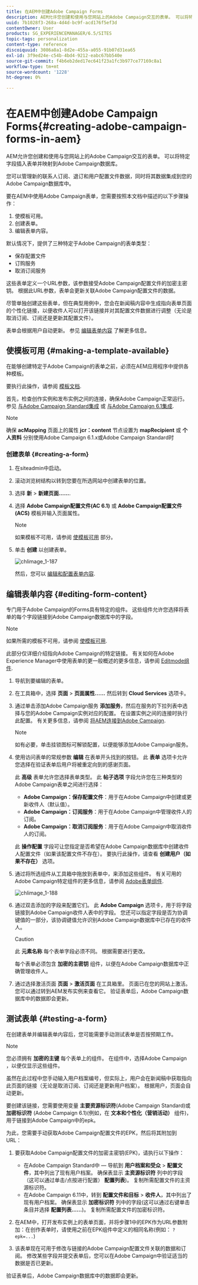 ```yaml
---
title: 在AEM中创建Adobe Campaign Forms
description: AEM允许您创建和使用与您网站上的Adobe Campaign交互的表单。 可以将特定字段插入表单并映射到Adobe Campaign数据库。
uuid: 7b1028f3-268a-4d4d-bc9f-acd176f5ef3d
contentOwner: User
products: SG_EXPERIENCEMANAGER/6.5/SITES
topic-tags: personalization
content-type: reference
discoiquuid: 3086a8a1-8d2e-455a-a055-91b07d31ea65
exl-id: 3f9ed24e-c54b-4bd4-9212-eabc67bb540e
source-git-commit: f4b6eb2ded17ec641f23a1fc3b977ce77169c8a1
workflow-type: tm+mt
source-wordcount: '1228'
ht-degree: 0%

---
```


# 在AEM中创建Adobe Campaign Forms{#creating-adobe-campaign-forms-in-aem}

AEM允许您创建和使用与您网站上的Adobe Campaign交互的表单。 可以将特定字段插入表单并映射到Adobe Campaign数据库。

您可以管理新的联系人订阅、退订和用户配置文件数据，同时将其数据集成到您的Adobe Campaign数据库中。

要在AEM中使用Adobe Campaign表单，您需要按照本文档中描述的以下步骤操作：

1. 使模板可用。
1. 创建表单。
1. 编辑表单内容。

默认情况下，提供了三种特定于Adobe Campaign的表单类型：

* 保存配置文件
* 订购服务
* 取消订阅服务

这些表单定义一个URL参数，该参数接受Adobe Campaign配置文件的加密主密钥。 根据此URL参数，表单会更新关联Adobe Campaign配置文件的数据。

尽管单独创建这些表单，但在典型用例中，您会在新闻稿内容中生成指向表单页面的个性化链接，以便收件人可以打开该链接并对其配置文件数据进行调整（无论是取消订阅、订阅还是更新其配置文件）。

表单会根据用户自动更新。 参见 [编辑表单内容](#editing-form-content) 了解更多信息。

## 使模板可用 {#making-a-template-available}

在能够创建特定于Adobe Campaign的表单之前，必须在AEM应用程序中提供各种模板。

要执行此操作，请参阅 [模板文档](/help/sites-developing/page-templates-static.md#templateavailability).

首先，检查创作实例和发布实例之间的连接，确保Adobe Campaign正常运行。 参见 [与Adobe Campaign Standard集成](/help/sites-administering/campaignstandard.md) 或 [与Adobe Campaign 6.1集成](/help/sites-administering/campaignonpremise.md).

>[!NOTE]
>
>确保 **acMapping** 页面上的属性 **jcr：content** 节点设置为 **mapRecipient** 或 **个人资料** 分别使用Adobe Campaign 6.1.x或Adobe Campaign Standard时

### 创建表单 {#creating-a-form}

1. 在siteadmin中启动。
1. 滚动浏览树结构以转到您要在所选网站中创建表单的位置。
1. 选择 **新** > **新建页面……**.
1. 选择 **Adobe Campaign配置文件(AC 6.1)** 或 **Adobe Campaign配置文件(ACS)** 模板并输入页面属性。

   >[!NOTE]
   >
   >如果模板不可用，请参阅 [使模板可用](/help/sites-classic-ui-authoring/classic-personalization-ac.md#activatingatemplate) 部分。

1. 单击 **创建** 以创建表单。

   ![chlimage_1-187](assets/chlimage_1-187.png)

   然后，您可以 [编辑和配置表单内容](#editing-form-content).

## 编辑表单内容 {#editing-form-content}

专门用于Adobe Campaign的Forms具有特定的组件。 这些组件允许您选择将表单的每个字段链接到Adobe Campaign数据库中的字段。

>[!NOTE]
>
>如果所需的模板不可用，请参阅 [使模板可用](/help/sites-classic-ui-authoring/classic-personalization-ac.md#activatingatemplate).

此部分仅详细介绍指向Adobe Campaign的特定链接。 有关如何在Adobe Experience Manager中使用表单的更一般概述的更多信息，请参阅 [Editmode组件](/help/sites-classic-ui-authoring/classic-page-author-edit-mode.md).

1. 导航到要编辑的表单。
1. 在工具箱中，选择 **页面** > **页面属性……** 然后转到 **Cloud Services** 选项卡。
1. 通过单击添加Adobe Campaign服务 **添加服务**，然后在服务的下拉列表中选择与您的Adobe Campaign实例对应的配置。 在设置实例之间的连接时执行此配置。 有关更多信息，请参阅 [将AEM连接到Adobe Campaign](/help/sites-administering/campaignonpremise.md#connecting-aem-to-adobe-campaign).

   >[!NOTE]
   >
   >如有必要，单击挂锁图标可解锁配置，以便能够添加Adobe Campaign服务。

1. 使用访问表单的常规参数 **编辑** 在表单开头找到的按钮。 此 **表单** 选项卡允许您选择在验证表单后用户将被重定向到的感谢页面。

   此 **高级** 表单允许您选择表单类型。 此 **帖子选项** 字段允许您在三种类型的Adobe Campaign表单之间进行选择：

   * **Adobe Campaign：保存配置文件**：用于在Adobe Campaign中创建或更新收件人（默认值）。
   * **Adobe Campaign：订阅服务**：用于在Adobe Campaign中管理收件人的订阅。
   * **Adobe Campaign：取消订阅服务**：用于在Adobe Campaign中取消收件人的订阅。

   此 **操作配置** 字段可让您指定是否希望在Adobe Campaign数据库中创建收件人配置文件（如果该配置文件不存在）。 要执行此操作，请查看 **创建用户（如果不存在）** 选项。

1. 通过将所选组件从工具箱中拖放到表单中，来添加这些组件。 有关可用的Adobe Campaign特定组件的更多信息，请参阅 [Adobe表单组件](/help/sites-classic-ui-authoring/classic-personalization-ac-components.md).

   ![chlimage_1-188](assets/chlimage_1-188.png)

1. 通过双击添加的字段来配置它们。 此 **Adobe Campaign** 选项卡，用于将字段链接到Adobe Campaign收件人表中的字段。 您还可以指定字段是否为协调键值的一部分，该协调键值允许识别Adobe Campaign数据库中已存在的收件人。

   >[!CAUTION]
   >
   >此 **元素名称** 每个表单字段必须不同。 根据需要进行更改。
   >
   >每个表单必须包含 **加密的主密钥** 组件，以便在Adobe Campaign数据库中正确管理收件人。

1. 通过选择激活页面 **页面** > **激活页面** 在工具箱里。 页面已在您的网站上激活。 您可以通过转到AEM发布实例来查看它。 验证表单后，Adobe Campaign数据库中的数据即会更新。

## 测试表单 {#testing-a-form}

在创建表单并编辑表单内容后，您可能需要手动测试表单是否按预期工作。

>[!NOTE]
>
>您必须拥有 **加密的主键** 每个表单上的组件。 在组件中，选择Adobe Campaign ，以便仅显示这些组件。
>
>虽然在此过程中您手动输入用户档案编号，但实际上，用户会在新闻稿中获取指向此页面的链接（无论是取消订阅、订阅还是更新用户档案）。 根据用户，页面会自动更新。
>
>要创建该链接，您需要使用变量 **主要资源标识符**(Adobe Campaign Standard)或 **加密标识符** (Adobe Campaign 6.1)(例如，在 **文本和个性化（营销活动）** 组件)，用于链接到Adobe Campaign中的epk。

为此，您需要手动获取Adobe Campaign配置文件的EPK，然后将其附加到URL：

1. 要获取Adobe Campaign配置文件的加密主密钥(EPK)，请执行以下操作：

   * 在Adobe Campaign Standard中 — 导航到 **用户档案和受众** > **配置文件**，其中列出了现有用户档案。 确保表显示 **主资源标识符** 列中的字段（这可以通过单击/点按进行配置） **配置列表**)。 复制所需配置文件的主资源标识符。
   * 在Adobe Campaign 6.11中，转到 **配置文件和目标** >  **收件人**，其中列出了现有用户档案。 确保表显示 **加密标识符** 列中的字段(这可以通过右键单击条目并选择 **配置列表……**)。 复制所需配置文件的加密标识符。

1. 在AEM中，打开发布实例上的表单页面，并将步骤1中的EPK作为URL参数附加：在创作表单时，请使用之前在EPK组件中定义的相同名称(例如： `?epk=...`)
1. 该表单现在可用于修改与链接的Adobe Campaign配置文件关联的数据和订阅。 修改某些字段并提交表单后，您可以在Adobe Campaign中验证适当的数据是否已更新。

验证表单后，Adobe Campaign数据库中的数据即会更新。
